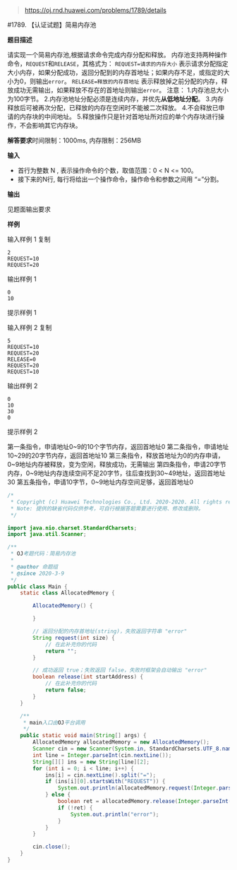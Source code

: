 > https://oj.rnd.huawei.com/problems/1789/details

#1789. 【认证试题】简易内存池

**题目描述**

请实现一个简易内存池,根据请求命令完成内存分配和释放。
内存池支持两种操作命令，`REQUEST`和`RELEASE`，其格式为：
`REQUEST=请求的内存大小` 表示请求分配指定大小内存，如果分配成功，返回分配到的内存首地址；如果内存不足，或指定的大小为0，则输出`error`。
`RELEASE=释放的内存首地址` 表示释放掉之前分配的内存，释放成功无需输出，如果释放不存在的首地址则输出`error`。
注意：
1.内存池总大小为100字节。
2.内存池地址分配必须是连续内存，并优先**从低地址分配**。
3.内存释放后可被再次分配，已释放的内存在空闲时不能被二次释放。
4.不会释放已申请的内存块的中间地址。
5.释放操作只是针对首地址所对应的单个内存块进行操作，不会影响其它内存块。

**解答要求**时间限制：1000ms, 内存限制：256MB

**输入**

- 首行为整数 N , 表示操作命令的个数，取值范围：0 < N <= 100。
- 接下来的N行, 每行将给出一个操作命令，操作命令和参数之间用 “=”分割。

**输出**

见题面输出要求

**样例**

输入样例 1 复制

```
2
REQUEST=10
REQUEST=20
```

输出样例 1

```
0
10
```

提示样例 1





输入样例 2 复制

```
5
REQUEST=10
REQUEST=20
RELEASE=0
REQUEST=20
REQUEST=10
```

输出样例 2

```
0
10
30
0
```

提示样例 2

第一条指令，申请地址0~9的10个字节内存，返回首地址0
第二条指令，申请地址10~29的20字节内存，返回首地址10
第三条指令，释放首地址为0的内存申请，0~9地址内存被释放，变为空闲，释放成功，无需输出
第四条指令，申请20字节内存，0~9地址内存连续空间不足20字节，往后查找到30~49地址，返回首地址30
第五条指令，申请10字节，0~9地址内存空间足够，返回首地址0

```java
/*
 * Copyright (c) Huawei Technologies Co., Ltd. 2020-2020. All rights reserved.
 * Note: 提供的缺省代码仅供参考，可自行根据答题需要进行使用、修改或删除。
 */

import java.nio.charset.StandardCharsets;
import java.util.Scanner;

/**
 * OJ考题代码：简易内存池
 *
 * @author 命题组
 * @since 2020-3-9
 */
public class Main {
    static class AllocatedMemory {

        AllocatedMemory() {

        }

        // 返回分配的内存首地址(string)，失败返回字符串 "error"
        String request(int size) {
            // 在此补充你的代码
            return "";
        }

        // 成功返回 true；失败返回 false，失败时框架会自动输出 "error"
        boolean release(int startAddress) {
            // 在此补充你的代码
            return false;
        }
    }

    /**
     * main入口由OJ平台调用
     */
    public static void main(String[] args) {
        AllocatedMemory allocatedMemory = new AllocatedMemory();
        Scanner cin = new Scanner(System.in, StandardCharsets.UTF_8.name());
        int line = Integer.parseInt(cin.nextLine());
        String[][] ins = new String[line][2];
        for (int i = 0; i < line; i++) {
            ins[i] = cin.nextLine().split("=");
            if (ins[i][0].startsWith("REQUEST")) {
                System.out.println(allocatedMemory.request(Integer.parseInt(ins[i][1])));
            } else {
                boolean ret = allocatedMemory.release(Integer.parseInt(ins[i][1]));
                if (!ret) {
                    System.out.println("error");
                }
            }
        }

        cin.close();
    }
}

```

